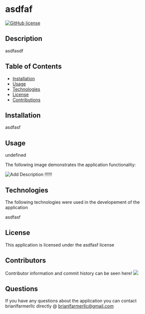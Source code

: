
  # asdfaf

  [![GitHub license](https://img.shields.io/badge/license-asdfasf-blue.svg)](test)
  
  ## Description

  asdfasdf

  ## Table of Contents
  
  * [Installation](#Installation)
  * [Usage](#Usage)
  * [Technologies](#Technologies)
  * [License](#License)
  * [Contributions](#Contributions)
  
  ## Installation

  asdfasf

  ## Usage

  undefined

  The following image demonstrates the application functionality:

  ![Add Description !!!!!!](asdf)

  ## Technologies

  The following technologies were used in the developement of the application

  asdfasf

  ## License

  This application is licensed under the asdfasf license

  ## Contributors

  Contributor information and commit history can be seen here!
  <a href="https://github.com/test/graphs/contributors">
    <img src="https://contributors-img.web.app/image?repo=brianlfarmerllc/asdfaf" />
  </a>


  ## Questions

  If you have any questions about the application you can contact brianlfarmerllc directly @ brianlfarmerllc@gmail.com
  